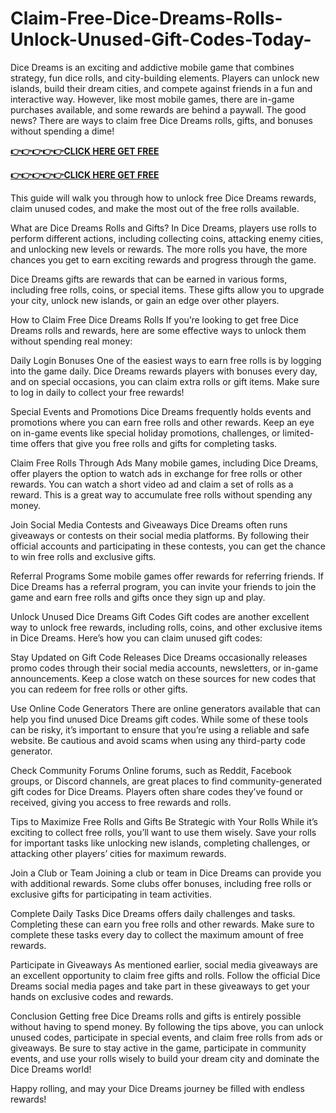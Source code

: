 # Claim-Free-Dice-Dreams-Rolls-Unlock-Unused-Gift-Codes-Today-
Dice Dreams is an exciting and addictive mobile game that combines strategy, fun dice rolls, and city-building elements. Players can unlock new islands, build their dream cities, and compete against friends in a fun and interactive way. However, like most mobile games, there are in-game purchases available, and some rewards are behind a paywall. The good news? There are ways to claim free Dice Dreams rolls, gifts, and bonuses without spending a dime!



**[👉👉👉👉👉CLICK HERE GET FREE](https://usaofferzon.com/dicedreams)**


**[👉👉👉👉👉CLICK HERE GET FREE](https://usaofferzon.com/xbox)**



This guide will walk you through how to unlock free Dice Dreams rewards, claim unused codes, and make the most out of the free rolls available.

What are Dice Dreams Rolls and Gifts?
In Dice Dreams, players use rolls to perform different actions, including collecting coins, attacking enemy cities, and unlocking new levels or rewards. The more rolls you have, the more chances you get to earn exciting rewards and progress through the game.

Dice Dreams gifts are rewards that can be earned in various forms, including free rolls, coins, or special items. These gifts allow you to upgrade your city, unlock new islands, or gain an edge over other players.

How to Claim Free Dice Dreams Rolls
If you’re looking to get free Dice Dreams rolls and rewards, here are some effective ways to unlock them without spending real money:

Daily Login Bonuses
One of the easiest ways to earn free rolls is by logging into the game daily. Dice Dreams rewards players with bonuses every day, and on special occasions, you can claim extra rolls or gift items. Make sure to log in daily to collect your free rewards!

Special Events and Promotions
Dice Dreams frequently holds events and promotions where you can earn free rolls and other rewards. Keep an eye on in-game events like special holiday promotions, challenges, or limited-time offers that give you free rolls and gifts for completing tasks.

Claim Free Rolls Through Ads
Many mobile games, including Dice Dreams, offer players the option to watch ads in exchange for free rolls or other rewards. You can watch a short video ad and claim a set of rolls as a reward. This is a great way to accumulate free rolls without spending any money.

Join Social Media Contests and Giveaways
Dice Dreams often runs giveaways or contests on their social media platforms. By following their official accounts and participating in these contests, you can get the chance to win free rolls and exclusive gifts.

Referral Programs
Some mobile games offer rewards for referring friends. If Dice Dreams has a referral program, you can invite your friends to join the game and earn free rolls and gifts once they sign up and play.

Unlock Unused Dice Dreams Gift Codes
Gift codes are another excellent way to unlock free rewards, including rolls, coins, and other exclusive items in Dice Dreams. Here’s how you can claim unused gift codes:

Stay Updated on Gift Code Releases
Dice Dreams occasionally releases promo codes through their social media accounts, newsletters, or in-game announcements. Keep a close watch on these sources for new codes that you can redeem for free rolls or other gifts.

Use Online Code Generators
There are online generators available that can help you find unused Dice Dreams gift codes. While some of these tools can be risky, it’s important to ensure that you’re using a reliable and safe website. Be cautious and avoid scams when using any third-party code generator.

Check Community Forums
Online forums, such as Reddit, Facebook groups, or Discord channels, are great places to find community-generated gift codes for Dice Dreams. Players often share codes they’ve found or received, giving you access to free rewards and rolls.

Tips to Maximize Free Rolls and Gifts
Be Strategic with Your Rolls
While it’s exciting to collect free rolls, you’ll want to use them wisely. Save your rolls for important tasks like unlocking new islands, completing challenges, or attacking other players’ cities for maximum rewards.

Join a Club or Team
Joining a club or team in Dice Dreams can provide you with additional rewards. Some clubs offer bonuses, including free rolls or exclusive gifts for participating in team activities.

Complete Daily Tasks
Dice Dreams offers daily challenges and tasks. Completing these can earn you free rolls and other rewards. Make sure to complete these tasks every day to collect the maximum amount of free rewards.

Participate in Giveaways
As mentioned earlier, social media giveaways are an excellent opportunity to claim free gifts and rolls. Follow the official Dice Dreams social media pages and take part in these giveaways to get your hands on exclusive codes and rewards.

Conclusion
Getting free Dice Dreams rolls and gifts is entirely possible without having to spend money. By following the tips above, you can unlock unused codes, participate in special events, and claim free rolls from ads or giveaways. Be sure to stay active in the game, participate in community events, and use your rolls wisely to build your dream city and dominate the Dice Dreams world!

Happy rolling, and may your Dice Dreams journey be filled with endless rewards!
